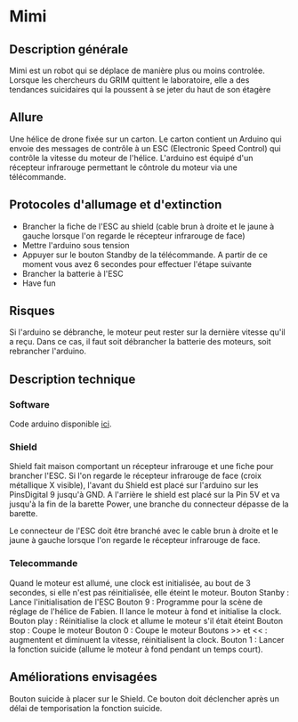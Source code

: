 # Mimi

## Description générale

Mimi est un robot qui se déplace de manière plus ou moins controlée. Lorsque les chercheurs du GRIM quittent le laboratoire, elle a des tendances suicidaires qui la poussent à se jeter du haut de son étagère

## Allure

Une hélice de drone fixée sur un carton. Le carton contient un Arduino qui envoie des messages de contrôle à un ESC (Electronic Speed Control) qui contrôle la vitesse du moteur de l'hélice. L'arduino est équipé d'un récepteur infrarouge permettant le côntrole du moteur via une télécommande. 

## Protocoles d'allumage et d'extinction

- Brancher la fiche de l'ESC au shield (cable brun à droite et le jaune à gauche lorsque l'on regarde le récepteur infrarouge de face)
- Mettre l'arduino sous tension
- Appuyer sur le bouton Standby de la télécommande. A partir de ce moment vous avez 6 secondes pour effectuer l'étape suivante
- Brancher la batterie à l'ESC
- Have fun

## Risques

Si l'arduino se débranche, le moteur peut rester sur la dernière vitesse qu'il a reçu. Dans ce cas, il faut soit débrancher la batterie des moteurs, soit rebrancher l'arduino.

## Description technique

### Software

Code arduino disponible [ici](https://github.com/LeonLenclos/turing-test/blob/master/sources/arduino/mimi/mimi.ino).

### Shield

Shield fait maison comportant un récepteur infrarouge et une fiche pour brancher l'ESC.
Si l'on regarde le récepteur infrarouge de face (croix métallique X visible), l'avant du Shield est placé sur l'arduino sur les PinsDigital 9 jusqu'à GND. A l'arrière le shield est placé sur la Pin 5V et va jusqu'à la fin de la barette Power, une branche du connecteur dépasse de la barette.

Le connecteur de l'ESC doit être branché avec le cable brun à droite et le jaune à gauche lorsque l'on regarde le récepteur infrarouge de face.

### Telecommande

Quand le moteur est allumé, une clock est initialisée, au bout de 3 secondes, si elle n'est pas réinitialisée, elle éteint le moteur.
Bouton Stanby : Lance l'initialisation de l'ESC
Bouton 9 : Programme pour la scène de réglage de l'hélice de Fabien. Il lance le moteur à fond et initialise la clock.
Bouton play : Réinitialise la clock et allume le moteur s'il était éteint
Bouton stop : Coupe le moteur
Bouton 0 : Coupe le moteur
Boutons >> et << : augmentent et diminuent la vitesse, réinitialisent la clock.
Bouton 1 : Lancer la fonction suicide (allume le moteur à fond pendant un temps court).

## Améliorations envisagées

Bouton suicide à placer sur le Shield. Ce bouton doit déclencher après un délai de temporisation la fonction suicide.
